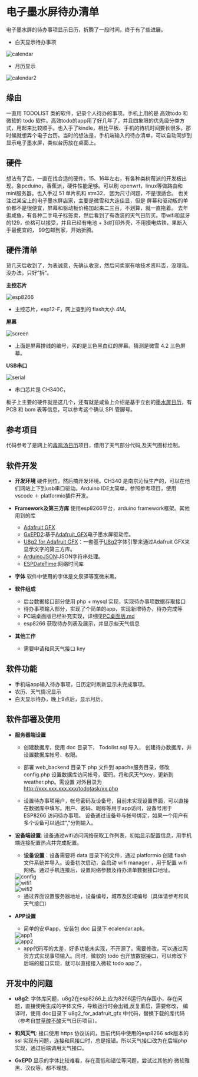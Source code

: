 # 电子墨水屏待办清单
电子墨水屏的待办事项显示日历，折腾了一段时间，终于有了些进展。

- 白天显示待办事项

<img src="https://img-blog.csdnimg.cn/img_convert/f32ecd10d07c12c2739749f8bcbc04b7.png" alt="calendar" />

- 月历显示

<img src="image/calendar2.png" alt="calendar2" />


## 缘由
一直用 TODOLIST 类的软件，记录个人待办的事项。手机上用的是 高效todo 和 微软的 todo 软件。高效todo的app用了好几年了，并且四象限的优先级分类方式，用起来比较顺手。也入手了kindle，相比平板、手机的待机时间要长很多。那时候就想弄个电子台历。当时的想法是，手机端输入的待办清单，可以自动同步到显示电子墨水屏，类似台历放在桌面上。

## 硬件
想法有了后，一直在找合适的硬件。15、16年左右，有各种类树莓派的开发板出现。象pcduino，香蕉派，硬件性能足够。可以刷 openwrt，linux等做路由和mini服务器。也入手过 51 单片机和 stm32， 因为尺寸问题，不是很适合。
也关注过某宝上的电子墨水屏店家，主要是微雪和大连佳显，但是 屏幕和驱动板的单价都不是很便宜，屏幕和驱动板价格加起来二三百，不划算，就一直拖着。
去年逛咸鱼，有各种二手电子标签卖，然后看到了有改装的天气日历买。带wifi和蓝牙的129，价格可以接受，并且已经有电池 + 3d打印外壳，不用摸电烙铁，果断入手最便宜的， 99包邮到家，开始折腾。

## 硬件清单
货几天后收到了，为表诚意，先确认收货，然后问卖家有啥技术资料否，没理我。没办法，只好”拆“。

**主控芯片**

<img src="image/esp8266.png" alt="esp8266" /> 

* 主控芯片，esp12-F，网上查到的 flash大小 4M。

**屏幕**

<img src="image/screen.png" alt="screen" />

* 上面是屏幕排线的编号，买的是三色黑白红的屏幕。猜测是微雪 4.2 三色屏幕。

**USB串口**

<img src="image/serial.png" alt="serial" />

* 串口芯片是 CH340C，

板子上主要的硬件就是这几个，还有就是咸鱼上介绍是基于立创的[墨水屏日历](https://oshwhub.com/duck/4-2-cun-mo-shui-ping-ri-li)，有PCB 和 bom 表等信息，可以参考这个确认 SPI 管脚号。

## 参考项目
代码参考了是网上的[毒鸡汤日历](https://github.com/breakstring/eInkCalendarOfToxicSoul)项目，借用了天气部分代码,及天气图标绘制。

## 软件开发

* **开发环境** 硬件到位，然后搞开发环境。CH340 是南京沁恒生产的，可以在他们网站上下到usb串口驱动。Arduino IDE太简单，参照参考项目，使用vscode ＋ platformio插件开发。

* **Framework及第三方库** 使用esp8266平台，arduino framework框架。其他用到的库
    - [Adafruit GFX](https://github.com/adafruit/Adafruit-GFX-Library)
    - [GxEPD2](https://github.com/ZinggJM/GxEPD2):基于[Adafruit_GFX](https://github.com/adafruit/Adafruit-GFX-Library)电子墨水屏驱动库。
    - [U8g2 for Adafruit GFX](https://github.com/olikraus/U8g2_for_Adafruit_GFX)：一套基于[U8g2](https://github.com/olikraus/U8g2)字体引擎来通过Adafruit GFX来显示文字的第三方库。
    - [ArduinoJSON](https://arduinojson.org/):JSON字符串处理。
    - [ESPDateTime](https://github.com/mcxiaoke/ESPDateTime):网络时间库
* **字体** 软件中使用的字体是文泉驿等宽微米黑。

* **软件组成**
    - 后台数据接口部分使用 php + mysql 实现，实现待办事项数据存取接口
    - 待办事项输入部分，实现了个简单的app，实现新增待办，待办完成等
    - PC端桌面版已经补充实现，详细见[PC桌面版.md](./PC桌面版.md)
    - esp8266 获取待办列表及展示，并显示些天气信息

* **其他工作** 
    - 需要申请和风天气接口 key

## 软件功能
* 手机端app输入待办事项，日历定时刷新显示未完成事项。
* 农历、天气情况显示
* 白天显示待办，晚上9点后，显示月历。

## 软件部署及使用

* **服务器端设置**
    - 创建数据库，使用 doc 目录下， Todolist.sql 导入， 创建待办数据库，并设置数据库帐号、权限。

    - 部署 web_backend 目录下 php 文件到 apache服务目录，修改 config.php 设置数据库访问帐号，密码。将和风天气key，更新到weather.php。需设置 对外目录为 http://xxx.xxx.xxx.xxx/todotask/xx.php

    - 设置待办事项用户，帐号密码及设备号，目前未实现设置界面，可以直接在数据库中填写。用户、密码、昵称等用于app访问，设备号用于 ESP8266 访问待办事项。 设备通过设备号与帐号绑定，如果一个用户有多个设备可以通过","分割输入。

* **设备端设置**: 设备通过wifi访问网络获取工作列表，初始显示配置信息，用手机端连接配置热点并完成配置。
    - **设备设置**：设备需要将 data 目录下的文件，通过 platformio 创建 flash 文件系统并导入。设备初次启动，会启动 wifi manager ，用于配置 wifi 网络。通过手机连接后，设置网络参数及待办清单数据接口地址。
    
    <img src="image/config.png" alt="config" />
    <br/>
    <img src="image/wifi1.png" alt="wifi1" />
    <br />
    <img src="image/wifi2.png" alt="wifi2" />

    - 通过界面设置服务器地址，设备编号，城市及区域编号（具体请参考和风天气接口）

* **APP设置**
    - 简单的安卓app，安装包 doc 目录下 ecalendar.apk。
    
    <img src="image/app1.png" alt="app1" />
    <br/>
    <img src="image/app2.png" alt="app2" />

    - app代码写的太差，好多功能未实现，不开源了。需要修改，可以通过网页方式实现事项输入。同时，微软的 todo 也开放数据接口，可以修改下后端的接口实现，就可以直接接入微软 todo app了。 

## 开发中的问题
* **u8g2**: 字体库问题，u8g2在esp8266上,应为8266运行内存国小，存在问题，直接使用生成的字体文件，导致运行时会出错,反复重启，需要修改， 编译时，使用 doc目录下 u8g2_for_adafruit_gfx 中代码，替换下载的库代码（参考自[甘草酸不酸](https://gitee.com/Lichengjiez/weather-ink-screen)天气日历项目）。

* **和风天气**: 接口使用 https 协议访问，目前代码中使用的esp8266 sdk版本的 ssl 实现有问题，连接和风接口时，总是报错。所以天气接口改为在后端php实现，通过后端调用天气接口。

* **GxEPD** 显示的字体比较难看，存在高低和错位等问题，尝试过其他的 微软雅黑、汉仪等，都不理想。

